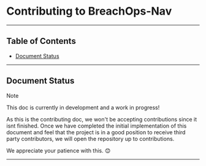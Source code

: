 # Contributing to BreachOps-Nav <!-- omit from toc -->

---

## Table of Contents <!-- omit from toc -->

- [Document Status](#document-status)

---

## Document Status

> [!NOTE]
>
> This doc is currently in development and a work in progress!
>
> As this is the contributing doc, we won't be accepting contributions since it isnt finished. Once we have completed
> the initial implementation of this document and feel that the project is in a good position to receive third party
> contributors, we will open the repository up to contributions.
>
> We appreciate your patience with this. 😊
>

---

<!-- #region(collapsed) links -->

<!-- #endregion -->

